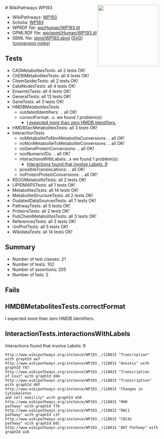 <img style="float: right; width: 200px" src="../logo.png" />
# WikiPathways WP193

* WikiPathways: [WP193](https://identifiers.org/wikipathways:WP193)
* Scholia: [WP193](https://scholia.toolforge.org/wikipathways/WP193)
* WPRDF file: [wp/Human/WP193.ttl](../wp/Human/WP193.ttl)
* GPMLRDF file: [wp/gpml/Human/WP193.ttl](../wp/gpml/Human/WP193.ttl)
* SBML file: [sbml/WP193.sbml](../sbml/WP193.sbml) ([SVG](../sbml/WP193.svg)) ([conversion notes](../sbml/WP193.txt))

## Tests
* CASMetabolitesTests: all 2 tests OK!
* ChEBIMetabolitesTests: all 4 tests OK!
* ChemSpiderTests: all 2 tests OK!
* DataNodesTests: all 4 tests OK!
* EnsemblTests: all 4 tests OK!
* GeneralTests: all 13 tests OK!
* GeneTests: all 3 tests OK!
* HMDBMetabolitesTests
    * outdatedIdentifiers: .. all OK!
    * correctFormat: .x. we found 1 problem(s):
        * [I expected more than zero HMDB identifiers.](#ad154c1e)
* HMDBSecMetabolitesTests: all 3 tests OK!
* InteractionTests
    * noMetaboliteToNonMetaboliteConversions: .. all OK!
    * noNonMetaboliteToMetaboliteConversions: .. all OK!
    * noGeneProteinConversions: .. all OK!
    * nonNumericIDs: .. all OK!
    * interactionsWithLabels: .x we found 1 problem(s):
        * [Interactions found that involve Labels: 9](#630d2680)
    * possibleTranslocations: .. all OK!
    * noProteinProteinConversions: .. all OK!
* KEGGMetaboliteTests: all 2 tests OK!
* LIPIDMAPSTests: all 1 tests OK!
* MetabolitesTests: all 14 tests OK!
* MetaboliteStructureTests: all 2 tests OK!
* OudatedDataSourcesTests: all 7 tests OK!
* PathwayTests: all 5 tests OK!
* ProteinsTests: all 2 tests OK!
* PubChemMetabolitesTests: all 3 tests OK!
* ReferencesTests: all 3 tests OK!
* UniProtTests: all 5 tests OK!
* WikidataTests: all 14 tests OK!


## Summary

* Number of test classes: 21
* Number of tests: 102
* Number of assertions: 205
* Number of fails: 2

## Fails

<a name="ad154c1e" />

## HMDBMetabolitesTests.correctFormat

I expected more than zero HMDB identifiers.
<a name="630d2680" />

## InteractionTests.interactionsWithLabels

Interactions found that involve Labels: 9
```
http://www.wikipathways.org/instance/WP193._r118815 "Trancription" with graphId ae7
http://www.wikipathways.org/instance/WP193._r118815 "Anoikis" with graphId f87
http://www.wikipathways.org/instance/WP193._r118815 "Transcription
of Cox2" with graphId dd4
http://www.wikipathways.org/instance/WP193._r118815 "Transcription" with graphId d0f
http://www.wikipathways.org/instance/WP193._r118815 "Changes in Cytoskeleton
and Cell mobility" with graphId a50
http://www.wikipathways.org/instance/WP193._r118815 "RHO
pathway" with graphId f76
http://www.wikipathways.org/instance/WP193._r118815 "RAC1
pathway" with graphId c3f
http://www.wikipathways.org/instance/WP193._r118815 "CDC42
pathway" with graphId b91
http://www.wikipathways.org/instance/WP193._r118815 "AKT Pathway" with graphId a16
```

